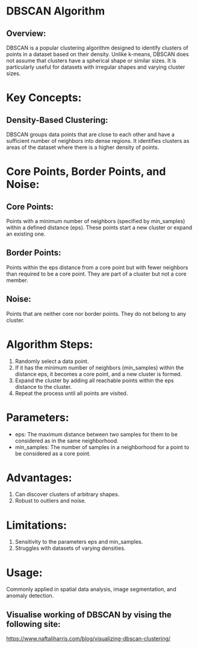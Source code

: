 # DBSCAN Algorithm
## Overview:
DBSCAN is a popular clustering algorithm designed to identify clusters of points in a dataset based on their density. Unlike k-means, DBSCAN does not assume that clusters have a spherical shape or similar sizes. It is particularly useful for datasets with irregular shapes and varying cluster sizes.

# Key Concepts:

## Density-Based Clustering:
DBSCAN groups data points that are close to each other and have a sufficient number of neighbors into dense regions.
It identifies clusters as areas of the dataset where there is a higher density of points.

# Core Points, Border Points, and Noise:

## Core Points: 
Points with a minimum number of neighbors (specified by min_samples) within a defined distance (eps). These points start a new cluster or expand an existing one.
## Border Points: 
Points within the eps distance from a core point but with fewer neighbors than required to be a core point. They are part of a cluster but not a core member.
## Noise: 
Points that are neither core nor border points. They do not belong to any cluster.


# Algorithm Steps:
1. Randomly select a data point.
2. If it has the minimum number of neighbors (min_samples) within the distance eps, it becomes a core point, and a new cluster is formed.
3. Expand the cluster by adding all reachable points within the eps distance to the cluster.
4. Repeat the process until all points are visited.

# Parameters:
* eps: The maximum distance between two samples for them to be considered as in the same neighborhood.
* min_samples: The number of samples in a neighborhood for a point to be considered as a core point.

# Advantages:
1. Can discover clusters of arbitrary shapes.
2. Robust to outliers and noise.

# Limitations:
1. Sensitivity to the parameters eps and min_samples.
2. Struggles with datasets of varying densities.

# Usage:
Commonly applied in spatial data analysis, image segmentation, and anomaly detection.


## Visualise working of DBSCAN by vising the following site:
https://www.naftaliharris.com/blog/visualizing-dbscan-clustering/

